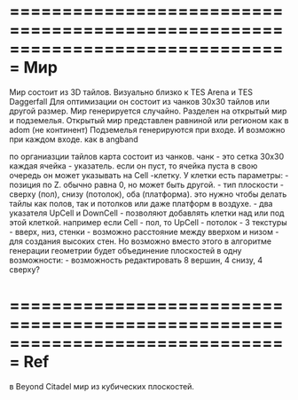 ﻿===============================================================================
Мир
===============================================================================
Мир состоит из 3D тайлов. Визуально близко к TES Arena и TES Daggerfall
Для оптимизации он состоит из чанков 30х30 тайлов или другой размер.
Мир генерируется случайно.
Разделен на открытый мир и подземелья.
Открытый мир представлен равниной или регионом как в adom (не континент)
Подземелья генерируются при входе. И возможно при каждом входе. как в angband

по органиазции тайлов
карта состоит из чанков.
чанк - это сетка 30х30
каждая ячейка - указатель. если он пуст, то ячейка пуста
в свою очередь он может указывать на Cell -клетку. У клетки есть параметры:
	- позиция по Z. обычно равна 0, но может быть другой.
	- тип плоскости - сверху (пол), снизу (потолок), оба (платформа). это нужно чтобы делать тайлы как полов, так и потолков или даже платформ в воздухе.
	- два указателя UpCell и DownCell - позволяют добавлять клетки над или под этой клеткой. например если Cell - пол, то UpCell - потолок
	- 3 текстуры - вверх, низ, стенки
	- возможно расстояние между вверхом и низом - для создания высоких стен. Но возможно вместо этого в алгоритме генерации геометрии будет объединение плоскостей в одну
	возможности: - возможность редактировать 8 вершин, 4 снизу, 4 сверху?

===============================================================================
Ref
===============================================================================
в Beyond Citadel мир из кубических плоскостей.
